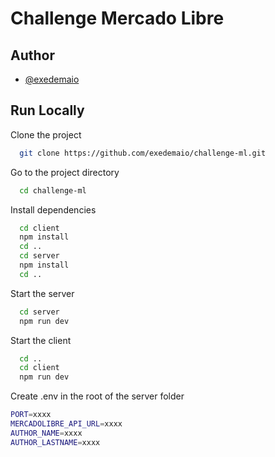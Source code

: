 # Challenge Mercado Libre

## Author

- [@exedemaio](https://www.github.com/exedemaio)

## Run Locally

Clone the project

```bash
  git clone https://github.com/exedemaio/challenge-ml.git
```

Go to the project directory

```bash
  cd challenge-ml
```

Install dependencies

```bash
  cd client
  npm install
  cd ..
  cd server
  npm install
  cd ..
```

Start the server

```bash
  cd server
  npm run dev
```

Start the client

```bash
  cd ..
  cd client
  npm run dev
```

Create .env in the root of the server folder

```bash
PORT=xxxx
MERCADOLIBRE_API_URL=xxxx
AUTHOR_NAME=xxxx
AUTHOR_LASTNAME=xxxx
```
